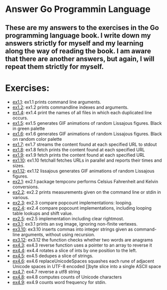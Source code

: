 # Answer Go Programmin Language

## These are my answers to the exercises in the Go programming language book. I write down my answers strictly for myself and my learning along the way of reading the book. I am aware that there are another answers, but again, I will repeat them strictly for myself.

# Exercises:

- [ex1.1](ex1.1): ex1.1 prints command line arguments.
- [ex1.2](ex1.2): ex1.2 prints commandline indexes and arguments.
- [ex1.4](ex1.4): ex1.4 print the names of all files in which each duplicated line occurs.
- [ex1.5](ex1.5): ex1.5 generates GIF animations of random Lissajous figures. Black in green palette
- [ex1.6](ex1.6): ex1.6 generates GIF animations of random Lissajous figures. Black on random color palette
- [ex1.7](ex1.7): ex1.7 streams the content found at each specified URL to stdout
- [ex1.8](ex1.8): ex1.8 fetch prints the content found at each specified URL
- [ex1.9](ex1.9): ex1.9 fetch prints the content found at each specified URL
- [ex1.10](ex1.10): ex1.10 fetchall fetches URLs in parallel and reports their times and sizes.
- [ex1.12](ex1.12): ex1.12 lissajous generates GIF animations of random Lissajous figures.
- [ex2.1](ex2.1): ex2.1 package tempconv performs Celsius Fahrenheit and Kelvin conversions.
- [ex2.2](ex2.2): ex2.2 prints measurements given on the command line or stdin in various.
- [ex2.3](ex2.3): ex2.3 compare popcount implementations: looping.
- [ex2.4](ex2.4): ex2.4 compare popcount implementations, including looping table lookups and shift value.
- [ex2.5](ex2.5): ex2.5 implementation including clear rightmost.
- [ex3.1](ex3.1): ex3.1 prints an svg image, ignoring non-finite vertexes.
- [ex3.10](ex3.10): ex3.10 inserts commas into integer strings given as command-line arguments, without using recursion.
- [ex3.12](ex3.12): ex3.12 the function checks whether two words are anagrams
- [ex4.3](ex4.3): ex4.3 reverse function uses a pointer to an array to reverse it
- [ex4.4](ex4.4): ex4.4 rotates a slice of ints by one position to the left.
- [ex4.5](ex4.5): ex4.5 dedupes a slice of strings.
- [ex4.6](ex4.6): ex4.6 replaceUnicodeSpaces squashes each rune of adjacent Unicode spaces in UTF-8 encoded []byte slice into a single ASCII space
- [ex4.7](ex4.7): ex4.7 reverse a utf8 string
- [ex4.8](ex4.8): ex4.8 computes counts of Unicode characters
- [ex4.9](ex4.9): ex4.9 counts word frequency for stdin.
